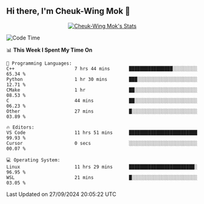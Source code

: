## Hi there, I'm Cheuk-Wing Mok 👋

<!--
**mozro0327/mozro0327** is a ✨ _special_ ✨ repository because its `README.md` (this file) appears on your GitHub profile.

Here are some ideas to get you started:

- 🔭 I’m currently working on ...
- 🌱 I’m currently learning ...
- 👯 I’m looking to collaborate on ...
- 🤔 I’m looking for help with ...
- 💬 Ask me about ...
- 📫 How to reach me: ...
- 😄 Pronouns: ...
- ⚡ Fun fact: ...
-->

<p align="center">
  <a href="https://github.com/mozro0327" class="rich-diff-level-one">
    <img src="https://github-readme-stats.vercel.app/api?username=mozro0327&title_color=333&text_color=777" alt="Cheuk-Wing Mok's Stats" >
    <!-- &hide=issues
    <img src="https://github-readme-stats.vercel.app/api?username=mozro0327&hide=issues&title_color=333&text_color=777" alt="Cheuk-Wing Mok's Stats" >
    -->
  </a>
</p>

<!--START_SECTION:waka-->
![Code Time](http://img.shields.io/badge/Code%20Time-2%2C942%20hrs%2058%20mins-blue)

📊 **This Week I Spent My Time On** 

```text
💬 Programming Languages: 
C++                      7 hrs 44 mins       ████████████████░░░░░░░░░   65.34 % 
Python                   1 hr 30 mins        ███░░░░░░░░░░░░░░░░░░░░░░   12.71 % 
CMake                    1 hr                ██░░░░░░░░░░░░░░░░░░░░░░░   08.53 % 
C                        44 mins             ██░░░░░░░░░░░░░░░░░░░░░░░   06.23 % 
Other                    27 mins             █░░░░░░░░░░░░░░░░░░░░░░░░   03.89 % 

🔥 Editors: 
VS Code                  11 hrs 51 mins      █████████████████████████   99.93 % 
Cursor                   0 secs              ░░░░░░░░░░░░░░░░░░░░░░░░░   00.07 % 

💻 Operating System: 
Linux                    11 hrs 29 mins      ████████████████████████░   96.95 % 
WSL                      21 mins             █░░░░░░░░░░░░░░░░░░░░░░░░   03.05 % 
```


 Last Updated on 27/09/2024 20:05:22 UTC
<!--END_SECTION:waka-->
